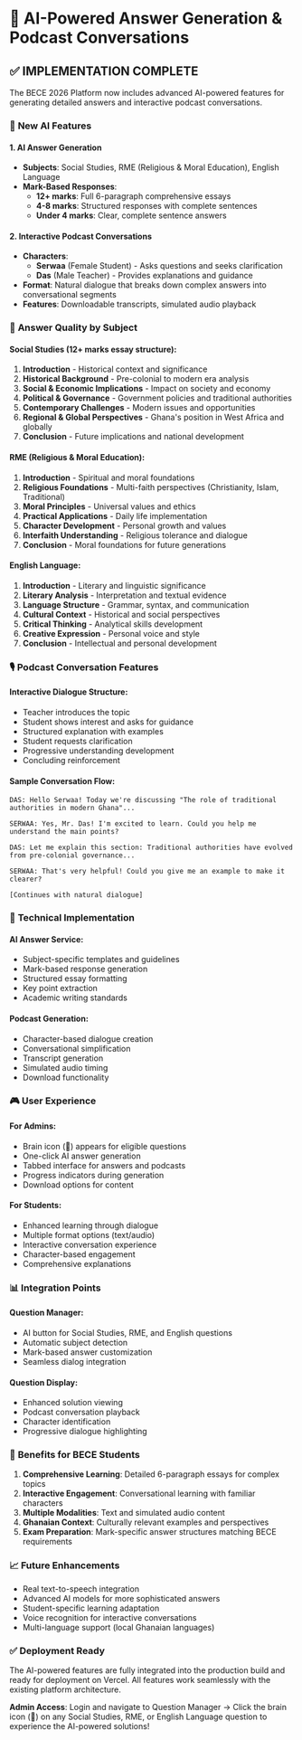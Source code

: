 # 🧠 AI-Powered Answer Generation & Podcast Conversations

## ✅ IMPLEMENTATION COMPLETE

The BECE 2026 Platform now includes advanced AI-powered features for generating detailed answers and interactive podcast conversations.

### 🎯 **New AI Features**

#### **1. AI Answer Generation**
- **Subjects**: Social Studies, RME (Religious & Moral Education), English Language
- **Mark-Based Responses**:
  - **12+ marks**: Full 6-paragraph comprehensive essays
  - **4-8 marks**: Structured responses with complete sentences
  - **Under 4 marks**: Clear, complete sentence answers

#### **2. Interactive Podcast Conversations**
- **Characters**: 
  - **Serwaa** (Female Student) - Asks questions and seeks clarification
  - **Das** (Male Teacher) - Provides explanations and guidance
- **Format**: Natural dialogue that breaks down complex answers into conversational segments
- **Features**: Downloadable transcripts, simulated audio playback

### 📝 **Answer Quality by Subject**

#### **Social Studies (12+ marks essay structure):**
1. **Introduction** - Historical context and significance
2. **Historical Background** - Pre-colonial to modern era analysis
3. **Social & Economic Implications** - Impact on society and economy
4. **Political & Governance** - Government policies and traditional authorities
5. **Contemporary Challenges** - Modern issues and opportunities
6. **Regional & Global Perspectives** - Ghana's position in West Africa and globally
7. **Conclusion** - Future implications and national development

#### **RME (Religious & Moral Education):**
1. **Introduction** - Spiritual and moral foundations
2. **Religious Foundations** - Multi-faith perspectives (Christianity, Islam, Traditional)
3. **Moral Principles** - Universal values and ethics
4. **Practical Applications** - Daily life implementation
5. **Character Development** - Personal growth and values
6. **Interfaith Understanding** - Religious tolerance and dialogue
7. **Conclusion** - Moral foundations for future generations

#### **English Language:**
1. **Introduction** - Literary and linguistic significance
2. **Literary Analysis** - Interpretation and textual evidence
3. **Language Structure** - Grammar, syntax, and communication
4. **Cultural Context** - Historical and social perspectives
5. **Critical Thinking** - Analytical skills development
6. **Creative Expression** - Personal voice and style
7. **Conclusion** - Intellectual and personal development

### 🎙️ **Podcast Conversation Features**

#### **Interactive Dialogue Structure:**
- Teacher introduces the topic
- Student shows interest and asks for guidance
- Structured explanation with examples
- Student requests clarification
- Progressive understanding development
- Concluding reinforcement

#### **Sample Conversation Flow:**
```
DAS: Hello Serwaa! Today we're discussing "The role of traditional authorities in modern Ghana"...

SERWAA: Yes, Mr. Das! I'm excited to learn. Could you help me understand the main points?

DAS: Let me explain this section: Traditional authorities have evolved from pre-colonial governance...

SERWAA: That's very helpful! Could you give me an example to make it clearer?

[Continues with natural dialogue]
```

### 🔧 **Technical Implementation**

#### **AI Answer Service:**
- Subject-specific templates and guidelines
- Mark-based response generation
- Structured essay formatting
- Key point extraction
- Academic writing standards

#### **Podcast Generation:**
- Character-based dialogue creation
- Conversational simplification
- Transcript generation
- Simulated audio timing
- Download functionality

### 🎮 **User Experience**

#### **For Admins:**
- Brain icon (🧠) appears for eligible questions
- One-click AI answer generation
- Tabbed interface for answers and podcasts
- Progress indicators during generation
- Download options for content

#### **For Students:**
- Enhanced learning through dialogue
- Multiple format options (text/audio)
- Interactive conversation experience
- Character-based engagement
- Comprehensive explanations

### 📊 **Integration Points**

#### **Question Manager:**
- AI button for Social Studies, RME, and English questions
- Automatic subject detection
- Mark-based answer customization
- Seamless dialog integration

#### **Question Display:**
- Enhanced solution viewing
- Podcast conversation playback
- Character identification
- Progressive dialogue highlighting

### 🚀 **Benefits for BECE Students**

1. **Comprehensive Learning**: Detailed 6-paragraph essays for complex topics
2. **Interactive Engagement**: Conversational learning with familiar characters
3. **Multiple Modalities**: Text and simulated audio content
4. **Ghanaian Context**: Culturally relevant examples and perspectives
5. **Exam Preparation**: Mark-specific answer structures matching BECE requirements

### 📈 **Future Enhancements**

- Real text-to-speech integration
- Advanced AI models for more sophisticated answers
- Student-specific learning adaptation
- Voice recognition for interactive conversations
- Multi-language support (local Ghanaian languages)

### ✅ **Deployment Ready**

The AI-powered features are fully integrated into the production build and ready for deployment on Vercel. All features work seamlessly with the existing platform architecture.

**Admin Access**: Login and navigate to Question Manager → Click the brain icon (🧠) on any Social Studies, RME, or English Language question to experience the AI-powered solutions!
